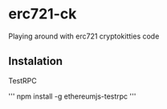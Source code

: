 # erc721-ck
Playing around with erc721 cryptokitties code

## Instalation
TestRPC

'''
npm install -g ethereumjs-testrpc
'''
